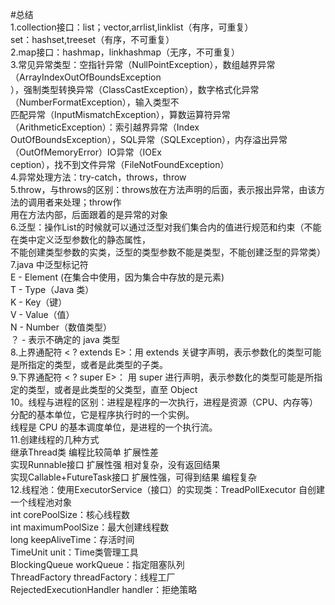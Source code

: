 #总结<br>
1.collection接口：list；vector,arrlist,linklist（有序，可重复）<br>
                  set：hashset,treeset（有序，不可重复）<br>
2.map接口：hashmap，linkhashmap（无序，不可重复）<br>
3.常见异常类型：空指针异常（NullPointException），数组越界异常（ArrayIndexOutOfBoundsException<br>
），强制类型转换异常（ClassCastException），数字格式化异常（NumberFormatException），输入类型不<br>
匹配异常（InputMismatchException），算数运算符异常（ArithmeticException）：索引越界异常（Index<br>
OutOfBoundsException），SQL异常（SQLException），内存溢出异常（OutOfMemoryError）IO异常（IOEx<br>
ception），找不到文件异常（FileNotFoundException）<br>
4.异常处理方法：try-catch，throws，throw<br>
5.throw，与throws的区别：throws放在方法声明的后面，表示报出异常，由该方法的调用者来处理；throw作<br>
用在方法内部，后面跟着的是异常的对象<br>
6.泛型：操作List的时候就可以通过泛型对我们集合内的值进行规范和约束（不能在类中定义泛型参数化的静态属性，<br>
不能创建类型参数的实类，泛型的类型参数不能是类型，不能创建泛型的异常类）<br>
7.java 中泛型标记符<br>
E - Element (在集合中使用，因为集合中存放的是元素)<br>
T - Type（Java 类）<br>
K - Key（键）<br>
V - Value（值）<br>
N - Number（数值类型）<br>
？ - 表示不确定的 java 类型<br>
8.上界通配符 < ? extends E>：用 extends 关键字声明，表示参数化的类型可能是所指定的类型，或者是此类型的子类。<br>
9.下界通配符 < ? super E>： 用 super 进行声明，表示参数化的类型可能是所指定的类型，或者是此类型的父类型，直至 Object<br>
10。线程与进程的区别：进程是程序的一次执行，进程是资源（CPU、内存等）分配的基本单位，它是程序执行时的一个实例。<br>
线程是 CPU 的基本调度单位，是进程的一个执行流。<br>
11.创建线程的几种方式<br>
继承Thread类	编程比较简单	扩展性差<br>
实现Runnable接口	扩展性强	相对复杂，没有返回结果<br>
实现Callable+FutureTask接口	扩展性强，可得到结果	编程复杂<br>
12.线程池：使用ExecutorService（接口）的实现类：TreadPollExecutor 自创建一个线程池对象<br>
int corePoolSize：核心线程数<br>
int maximumPoolSize：最大创建线程数<br>
long keepAliveTime：存活时间<br>
TimeUnit unit：Time类管理工具<br>
BlockingQueue<Runnable> workQueue：指定阻塞队列<br>
ThreadFactory threadFactory：线程工厂<br>
RejectedExecutionHandler handler：拒绝策略<br>
